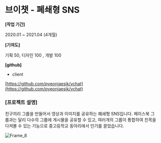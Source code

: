 # 브이챗 - 폐쇄형 SNS

**[작업 기간]** 

   2020.01 ~ 2021.04 (4개월)

**[기여도]**

  기획 50, 디자인 100 , 개발 100

**[github]**

- client

[https://github.com/pyeonjaesik/vchat](https://github.com/pyeonjaesik/vchat)


### **[프로젝트 설명]**

  친구끼리 그룹을 만들어서 영상과 이미지를 공유하는 폐쇄형 SNS입니다. 페이스북 그룹과는 달리 다수의 그룹에 게시물을 공유할 수 있고, 여러개의 그룹이 통합하여 친목을 다져볼 수 있는 기능으로 중고등학교 동아리에서 인기를 끌었습니다.

![Frame_8](https://user-images.githubusercontent.com/38762911/213627001-c24099ef-42f6-46a8-aafb-cbf1b17408ca.png)
